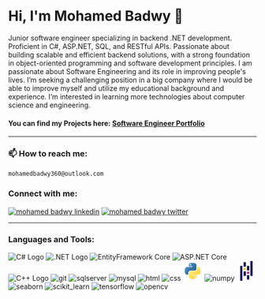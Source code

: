 <h1 align="left"> Hi, I'm Mohamed Badwy 👋 </h1>

Junior software engineer specializing in backend .NET development. Proficient in C#, ASP.NET, SQL, and RESTful APIs. Passionate about building scalable and efficient backend solutions, with a strong foundation in object-oriented programming and software development principles. I am passionate about Software Engineering and its role in improving people's lives. I’m seeking a challenging position in a big company where I would be able to improve myself and utilize my educational background and experience. I’m interested in learning more technologies about computer science and engineering.

#### You can find my Projects here:   [Software Engineer Portfolio](https://github.com/MohamedBadwy360/Software-Engineer-Portfolio)

---

### 📫 How to reach me: 
    mohamedbadwy360@outlook.com

<h3 align="left">Connect with me:</h3>
<p align="left">
<a href="https://www.linkedin.com/in/mohamedbadwy360/" target="blank"><img align="center" src="https://raw.githubusercontent.com/rahuldkjain/github-profile-readme-generator/master/src/images/icons/Social/linked-in-alt.svg" alt="mohamed badwy linkedin" height="30" width="40" /></a>
<a href="https://twitter.com/mohamedbadwy360" target="blank"><img align="center" src="https://upload.wikimedia.org/wikipedia/commons/5/53/X_logo_2023_original.svg" alt="mohamed badwy twitter" height="30" width="40" /></a>
</p>

---

<h3 align="left">Languages and Tools:</h3>

<div>
<!-- C# -->
<span><img src="https://user-images.githubusercontent.com/19507241/64484929-d4b1cd80-d236-11e9-8bbe-1872b473bd64.png" alt="C# Logo" width="40" height="40"/></span>
<!-- .NET -->
<span><img src="https://github.com/dotnet/brand/blob/main/logo/dotnet-logo.jpg?raw=true" alt=".NET Logo" width="40" height="40"/></span>
<!-- Entity Framework -->
<span><img src="https://github.com/campusMVP/dotnetCoreLogoPack/blob/master/Entity%20Framework%20Core/Bitmap%20RGB/Bitmap-MEDIUM_Entity-Framework-Core-Logo_2colors_Square_Boxed_RGB.png?raw=true" alt="EntityFramework Core" width="40" height="40"/></span>
<!-- ASP.NET Core -->
<span><img src="https://github.com/campusMVP/dotnetCoreLogoPack/blob/master/ASP.NET%20Core/Bitmap%20RGB/Bitmap-MEDIUM_ASP.NET-Core-Logo_2colors_Square_Boxed_RGB.png?raw=true" alt="ASP.NET Core" width="40" height="40"/></span>
<!-- C++ -->
<span><img src="https://raw.githubusercontent.com/isocpp/logos/master/cpp_logo.png" alt="C++ Logo" width="40" height="40"/></span>
<!-- GIT -->
<span><img src="https://www.vectorlogo.zone/logos/git-scm/git-scm-icon.svg" alt="git" width="40" height="40"/></span>
<!-- SQL SERVER -->
<span><img src="https://www.svgrepo.com/show/303229/microsoft-sql-server-logo.svg" alt="sqlserver" width="40" height="40"/></span>
<!-- MYSQL -->
<span><img src="https://avatars.githubusercontent.com/u/2452804?s=200&v=4" alt="mysql" width="40" height="40"/></span>
<!-- HTML -->
<span><img src="https://raw.githubusercontent.com/bablubambal/All_logo_and_pictures/1ac69ce5fbc389725f16f989fa53c62d6e1b4883/social%20icons/html5.svg" alt="html" 
width="40" height="40"/></span>
<!-- CSS -->
<span><img src="https://raw.githubusercontent.com/bablubambal/All_logo_and_pictures/1ac69ce5fbc389725f16f989fa53c62d6e1b4883/social%20icons/css3.svg" alt="css" 
width="40" height="40"/></span>
<!-- Python -->
<span><img src="https://raw.githubusercontent.com/devicons/devicon/master/icons/python/python-original.svg" alt="python" width="40" height="40"/></span>
<!-- Numpy -->
<span><img src="https://numpy.org/images/logo.svg" alt="numpy" width="40" height="40"/></span> 
<!-- Pandas -->
<span><img src="https://raw.githubusercontent.com/devicons/devicon/2ae2a900d2f041da66e950e4d48052658d850630/icons/pandas/pandas-original.svg" alt="pandas"         
width="40" height="40"/></span>
<!-- Seaborn -->
<span><img src="https://seaborn.pydata.org/_images/logo-mark-lightbg.svg" alt="seaborn" width="40" height="40"/></span>
<!-- Sickit Learn -->
<span><img src="https://upload.wikimedia.org/wikipedia/commons/0/05/Scikit_learn_logo_small.svg" alt="scikit_learn" width="40" height="40"/><span>
<!-- Tensor Flow-->
<span><img src="https://www.vectorlogo.zone/logos/tensorflow/tensorflow-icon.svg" alt="tensorflow" width="40" height="40"/></span>
<!-- OpenCV -->
<span><img src="https://www.vectorlogo.zone/logos/opencv/opencv-icon.svg" alt="opencv" width="40" height="40"/></span>
</div>
